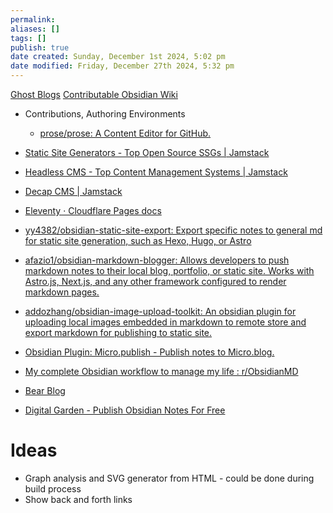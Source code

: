 ```yaml
---
permalink:
aliases: []
tags: []
publish: true
date created: Sunday, December 1st 2024, 5:02 pm
date modified: Friday, December 27th 2024, 5:32 pm
---
```


[Ghost Blogs](../🕸️%20UNSTRUCTURED/Ghost%20Blogs/Ghost%20Blogs.md)
[Contributable Obsidian Wiki](../Contributable%20Obsidian%20Wiki/Contributable%20Obsidian%20Wiki.md)

- Contributions, Authoring Environments
	- [prose/prose: A Content Editor for GitHub.](https://github.com/prose/prose) 

- [Static Site Generators - Top Open Source SSGs | Jamstack](https://jamstack.org/generators/ "Static Site Generators - Top Open Source SSGs | Jamstack")
- [Headless CMS - Top Content Management Systems | Jamstack](https://jamstack.org/headless-cms/ "Headless CMS - Top Content Management Systems | Jamstack")
- [Decap CMS | Jamstack](https://jamstack.org/headless-cms/decap-cms/ "Decap CMS | Jamstack")
- [Eleventy · Cloudflare Pages docs](https://developers.cloudflare.com/pages/framework-guides/deploy-an-eleventy-site/ "Eleventy · Cloudflare Pages docs")
- [yy4382/obsidian-static-site-export: Export specific notes to general md for static site generation, such as Hexo, Hugo, or Astro](https://github.com/yy4382/obsidian-static-site-export "yy4382/obsidian-static-site-export: Export specific notes to general md for static site generation, such as Hexo, Hugo, or Astro")
- [afazio1/obsidian-markdown-blogger: Allows developers to push markdown notes to their local blog, portfolio, or static site. Works with Astro.js, Next.js, and any other framework configured to render markdown pages.](https://github.com/afazio1/obsidian-markdown-blogger "afazio1/obsidian-markdown-blogger: Allows developers to push markdown notes to their local blog, portfolio, or static site. Works with Astro.js, Next.js, and any other framework configured to render markdown pages.")
- [addozhang/obsidian-image-upload-toolkit: An obsidian plugin for uploading local images embedded in markdown to remote store and export markdown for publishing to static site.](https://github.com/addozhang/obsidian-image-upload-toolkit "addozhang/obsidian-image-upload-toolkit: An obsidian plugin for uploading local images embedded in markdown to remote store and export markdown for publishing to static site.")
- [Obsidian Plugin: Micro.publish - Publish notes to Micro.blog.](https://obsidian-plugin-stats.vercel.app/plugins/microblog-publish-plugin)
- [My complete Obsidian workflow to manage my life : r/ObsidianMD](https://www.reddit.com/r/ObsidianMD/comments/15j3mb9/my_complete_obsidian_workflow_to_manage_my_life/)
- [Bear Blog](https://bearblog.dev/)
- [Digital Garden - Publish Obsidian Notes For Free](https://dg-docs.ole.dev/)

# Ideas

- Graph analysis and SVG generator from HTML - could be done during build process
- Show back and forth links